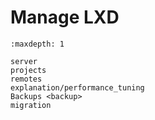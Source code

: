 # Manage LXD

```{toctree}
:maxdepth: 1

server
projects
remotes
explanation/performance_tuning
Backups <backup>
migration
```
